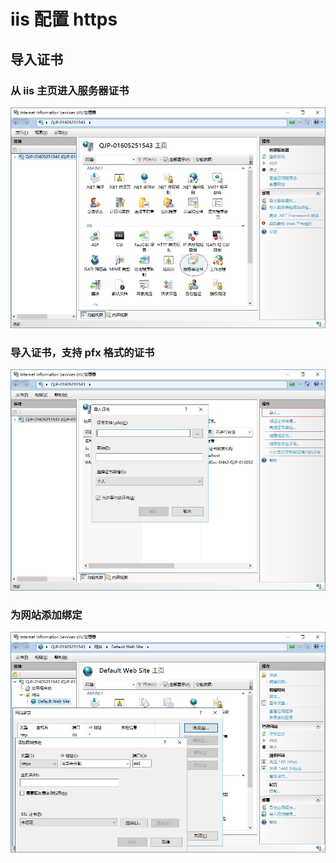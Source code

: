 # iis 配置 https

## 导入证书

### 从 iis 主页进入服务器证书

![服务器证书](../image/iis_https_1.jpg)

### 导入证书，支持 pfx 格式的证书

![导入证书](../image/iis_https_2.jpg)

### 为网站添加绑定

![绑定证书](../image/iis_https_3.jpg)
